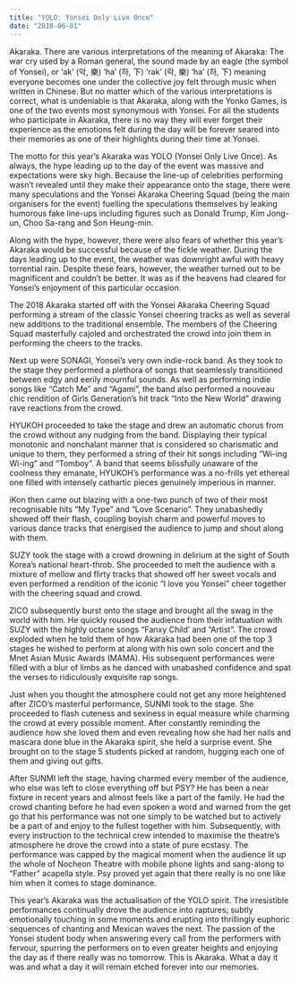 ```yaml
---
title: "YOLO: Yonsei Only Live Once"
date: "2018-06-01"
---
```


Akaraka. There are various interpretations of the meaning of Akaraka: The war cry used by a Roman general, the sound made by an eagle (the symbol of Yonsei), or ‘ak’ (악, 樂) ‘ha’ (하, 下) ‘rak’ (락, 樂) ‘ha’ (하, 下) meaning everyone becomes one under the collective joy felt through music when written in Chinese. But no matter which of the various interpretations is correct, what is undeniable is that Akaraka, along with the Yonko Games, is one of the two events most synonymous with Yonsei. For all the students who participate in Akaraka, there is no way they will ever forget their experience as the emotions felt during the day will be forever seared into their memories as one of their highlights during their time at Yonsei.

The motto for this year’s Akaraka was YOLO (Yonsei Only Live Once). As always, the hype leading up to the day of the event was massive and expectations were sky high. Because the line-up of celebrities performing wasn’t revealed until they make their appearance onto the stage, there were many speculations and the Yonsei Akaraka Cheering Squad (being the main organisers for the event) fuelling the speculations themselves by leaking humorous fake line-ups including figures such as Donald Trump, Kim Jong-un, Choo Sa-rang and Son Heung-min.

Along with the hype, however, there were also fears of whether this year’s Akaraka would be successful because of the fickle weather. During the days leading up to the event, the weather was downright awful with heavy torrential rain. Despite these fears, however, the weather turned out to be magnificent and couldn’t be better. It was as if the heavens had cleared for Yonsei’s enjoyment of this particular occasion.

The 2018 Akaraka started off with the Yonsei Akaraka Cheering Squad performing a stream of the classic Yonsei cheering tracks as well as several new additions to the traditional ensemble. The members of the Cheering Squad masterfully cajoled and orchestrated the crowd into join them in performing the cheers to the tracks.

Next up were SONAGI, Yonsei’s very own indie-rock band. As they took to the stage they performed a plethora of songs that seamlessly transitioned between edgy and eerily mournful sounds. As well as performing indie songs like “Catch Me” and “Agami”, the band also performed a nouveau chic rendition of Girls Generation’s hit track “Into the New World” drawing rave reactions from the crowd.

HYUKOH proceeded to take the stage and drew an automatic chorus from the crowd without any nudging from the band. Displaying their typical monotonic and nonchalant manner that is considered so charismatic and unique to them, they performed a string of their hit songs including “Wi-ing Wi-ing” and “Tomboy”. A band that seems blissfully unaware of the coolness they emanate, HYUKOH’s performance was a no-frills yet ethereal one filled with intensely cathartic pieces genuinely imperious in manner.

iKon then came out blazing with a one-two punch of two of their most recognisable hits “My Type” and “Love Scenario”. They unabashedly showed off their flash, coupling boyish charm and powerful moves to various dance tracks that energised the audience to jump and shout along with them.

SUZY took the stage with a crowd drowning in delirium at the sight of South Korea’s national heart-throb. She proceeded to melt the audience with a mixture of mellow and flirty tracks that showed off her sweet vocals and even performed a rendition of the iconic “I love you Yonsei” cheer together with the cheering squad and crowd.

ZICO subsequently burst onto the stage and brought all the swag in the world with him. He quickly roused the audience from their infatuation with SUZY with the highly octane songs “Fanxy Child’ and “Artist”. The crowd exploded when he told them of how Akaraka had been one of the top 3 stages he wished to perform at along with his own solo concert and the Mnet Asian Music Awards (MAMA). His subsequent performances were filled with a blur of limbs as he danced with unabashed confidence and spat the verses to ridiculously exquisite rap songs.

Just when you thought the atmosphere could not get any more heightened after ZICO’s masterful performance, SUNMI took to the stage. She proceeded to flash cuteness and sexiness in equal measure while charming the crowd at every possible moment. After constantly reminding the audience how she loved them and even revealing how she had her nails and mascara done blue in the Akaraka spirit, she held a surprise event. She brought on to the stage 5 students picked at random, hugging each one of them and giving out gifts.

After SUNMI left the stage, having charmed every member of the audience, who else was left to close everything off but PSY? He has been a near fixture in recent years and almost feels like a part of the family. He had the crowd chanting before he had even spoken a word and warned from the get go that his performance was not one simply to be watched but to actively be a part of and enjoy to the fullest together with him. Subsequently, with every instruction to the technical crew intended to maximise the theatre’s atmosphere he drove the crowd into a state of pure ecstasy. The performance was capped by the magical moment when the audience lit up the whole of Nocheon Theatre with mobile phone lights and sang-along to “Father” acapella style. Psy proved yet again that there really is no one like him when it comes to stage dominance.

This year’s Akaraka was the actualisation of the YOLO spirit. The irresistible performances continually drove the audience into raptures; subtly emotionally touching in some moments and erupting into thrillingly euphoric sequences of chanting and Mexican waves the next. The passion of the Yonsei student body when answering every call from the performers with fervour, spurring the performers on to even greater heights and enjoying the day as if there really was no tomorrow. This is Akaraka. What a day it was and what a day it will remain etched forever into our memories.
